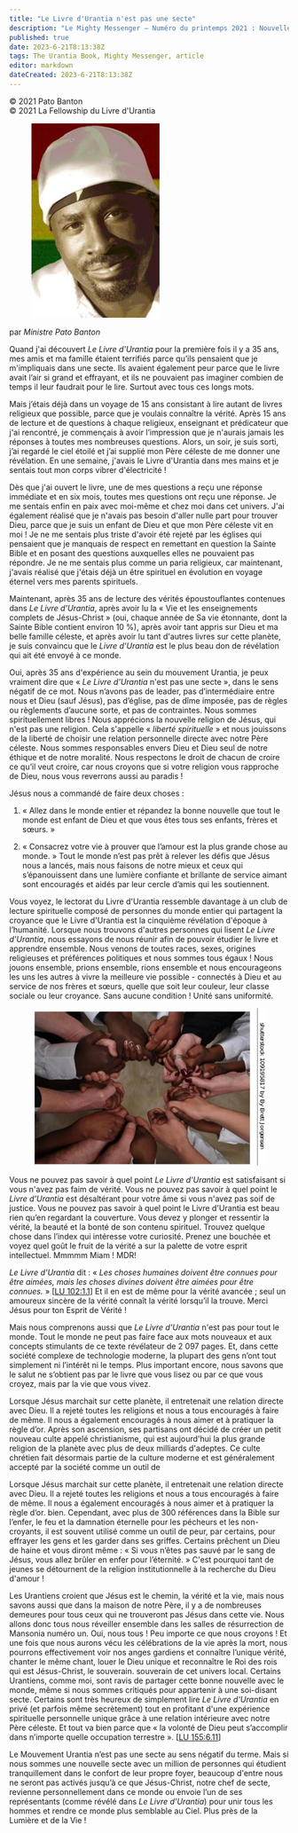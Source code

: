 ```yaml
---
title: "Le Livre d'Urantia n'est pas une secte"
description: "Le Mighty Messenger — Numéro du printemps 2021 : Nouvelles et opinions pour les lecteurs du Livre d'Urantia"
published: true
date: 2023-6-21T8:13:38Z
tags: The Urantia Book, Mighty Messenger, article
editor: markdown
dateCreated: 2023-6-21T8:13:38Z
---
```


<p class="v-card v-sheet theme--light grey lighten-3 px-2">© 2021 Pato Banton<br>© 2021 La Fellowship du Livre d'Urantia</p>


<figure id="Figure_1" class="image urantiapedia  image-style-align-left">
<img src="/image/article/The_Mighty_Messenger/2021_Spring/023.jpg">
</figure>

par _Ministre Pato Banton_

Quand j'ai découvert _Le Livre d'Urantia_ pour la première fois il y a 35 ans, mes amis et ma famille étaient terrifiés parce qu’ils pensaient que je m'impliquais dans une secte. Ils avaient également peur parce que le livre avait l’air si grand et effrayant, et ils ne pouvaient pas imaginer combien de temps il leur faudrait pour le lire. Surtout avec tous ces longs mots.

Mais j’étais déjà dans un voyage de 15 ans consistant à lire autant de livres religieux que possible, parce que je voulais connaître la vérité. Après 15 ans de lecture et de questions à chaque religieux, enseignant et prédicateur que j'ai rencontré, je commençais à avoir l’impression que je n'aurais jamais les réponses à toutes mes nombreuses questions. Alors, un soir, je suis sorti, j’ai regardé le ciel étoilé et j’ai supplié mon Père céleste de me donner une révélation. En une semaine, j'avais le Livre d'Urantia dans mes mains et je sentais tout mon corps vibrer d'électricité !

Dès que j'ai ouvert le livre, une de mes questions a reçu une réponse immédiate et en six mois, toutes mes questions ont reçu une réponse. Je me sentais enfin en paix avec moi-même et chez moi dans cet univers. J'ai également réalisé que je n'avais pas besoin d'aller nulle part pour trouver Dieu, parce que je suis un enfant de Dieu et que mon Père céleste vit en moi ! Je ne me sentais plus triste d'avoir été rejeté par les églises qui pensaient que je manquais de respect en remettant en question la Sainte Bible et en posant des questions auxquelles elles ne pouvaient pas répondre. Je ne me sentais plus comme un paria religieux, car maintenant, j'avais réalisé que j'étais déjà un être spirituel en évolution en voyage éternel vers mes parents spirituels.

Maintenant, après 35 ans de lecture des vérités époustouflantes contenues dans _Le Livre d'Urantia_, après avoir lu la « Vie et les enseignements complets de Jésus-Christ » (oui, chaque année de Sa vie étonnante, dont la Sainte Bible contient environ 10 %), après avoir tant appris sur Dieu et ma belle famille céleste, et après avoir lu tant d'autres livres sur cette planète, je suis convaincu que le _Livre d'Urantia_ est le plus beau don de révélation qui ait été envoyé à ce monde.

Oui, après 35 ans d'expérience au sein du mouvement Urantia, je peux vraiment dire que « _Le Livre d'Urantia_ n'est pas une secte », dans le sens négatif de ce mot. Nous n’avons pas de leader, pas d’intermédiaire entre nous et Dieu (sauf Jésus), pas d’église, pas de dîme imposée, pas de règles ou règlements d’aucune sorte, et pas de contraintes. Nous sommes spirituellement libres ! Nous apprécions la nouvelle religion de Jésus, qui n'est pas une religion. Cela s'appelle « _liberté spirituelle_ » et nous jouissons de la liberté de choisir une relation personnelle directe avec notre Père céleste. Nous sommes responsables envers Dieu et Dieu seul de notre éthique et de notre moralité. Nous respectons le droit de chacun de croire ce qu’il veut croire, car nous croyons que si votre religion vous rapproche de Dieu, nous vous reverrons aussi au paradis !

Jésus nous a commandé de faire deux choses :

1. « Allez dans le monde entier et répandez la bonne nouvelle que tout le monde est enfant de Dieu et que vous êtes tous ses enfants, frères et sœurs. »

2. « Consacrez votre vie à prouver que l’amour est la plus grande chose au monde. » Tout le monde n’est pas prêt à relever les défis que Jésus nous a lancés, mais nous faisons de notre mieux et ceux qui s’épanouissent dans une lumière confiante et brillante de service aimant sont encouragés et aidés par leur cercle d’amis qui les soutiennent.

Vous voyez, le lectorat du Livre d'Urantia ressemble davantage à un club de lecture spirituelle composé de personnes du monde entier qui partagent la croyance que le Livre d'Urantia est la cinquième révélation d'époque à l’humanité. Lorsque nous trouvons d'autres personnes qui lisent _Le Livre d'Urantia_, nous essayons de nous réunir afin de pouvoir étudier le livre et apprendre ensemble. Nous venons de toutes races, sexes, origines religieuses et préférences politiques et nous sommes tous égaux ! Nous jouons ensemble, prions ensemble, rions ensemble et nous encourageons les uns les autres à vivre la meilleure vie possible - connectés à Dieu et au service de nos frères et sœurs, quelle que soit leur couleur, leur classe sociale ou leur croyance. Sans aucune condition ! Unité sans uniformité.

<figure id="Figure_2" class="image urantiapedia image-style-align-right">
<img src="/image/article/The_Mighty_Messenger/2021_Spring/024.jpg">
</figure>

Vous ne pouvez pas savoir à quel point _Le Livre d'Urantia_ est satisfaisant si vous n'avez pas faim de vérité. Vous ne pouvez pas savoir à quel point le _Livre d'Urantia_ est désaltérant pour votre âme si vous n'avez pas soif de justice. Vous ne pouvez pas savoir à quel point le Livre d'Urantia est beau rien qu’en regardant la couverture. Vous devez y plonger et ressentir la vérité, la beauté et la bonté de son contenu spirituel. Trouvez quelque chose dans l’index qui intéresse votre curiosité. Prenez une bouchée et voyez quel goût le fruit de la vérité a sur la palette de votre esprit intellectuel. Mmmmm Miam ! MDR!

_Le Livre d'Urantia_ dit : « _Les choses humaines doivent être connues pour être aimées, mais les choses divines doivent être aimées pour être connues._ » [[LU 102:1.1](/fr/The_Urantia_Book/102#p1_1)] Et il en est de même pour la vérité avancée ; seul un amoureux sincère de la vérité connaît la vérité lorsqu’il la trouve. Merci Jésus pour ton Esprit de Vérité !

Mais nous comprenons aussi que _Le Livre d'Urantia_ n'est pas pour tout le monde. Tout le monde ne peut pas faire face aux mots nouveaux et aux concepts stimulants de ce texte révélateur de 2 097 pages. Et, dans cette société complexe de technologie moderne, la plupart des gens n’ont tout simplement ni l’intérêt ni le temps. Plus important encore, nous savons que le salut ne s’obtient pas par le livre que vous lisez ou par ce que vous croyez, mais par la vie que vous vivez.

Lorsque Jésus marchait sur cette planète, il entretenait une relation directe avec Dieu. Il a rejeté toutes les religions et nous a tous encouragés à faire de même. Il nous a également encouragés à nous aimer et à pratiquer la règle d’or. Après son ascension, ses partisans ont décidé de créer un petit nouveau culte appelé christianisme, qui est aujourd'hui la plus grande religion de la planète avec plus de deux milliards d'adeptes. Ce culte chrétien fait désormais partie de la culture moderne et est généralement accepté par la société comme un outil de

Lorsque Jésus marchait sur cette planète, il entretenait une relation directe avec Dieu. Il a rejeté toutes les religions et nous a tous encouragés à faire de même. Il nous a également encouragés à nous aimer et à pratiquer la règle d’or. bien. Cependant, avec plus de 300 références dans la Bible sur l’enfer, le feu et la damnation éternelle pour les pécheurs et les non-croyants, il est souvent utilisé comme un outil de peur, par certains, pour effrayer les gens et les garder dans ses griffes. Certains prêchent un Dieu de haine et vous diront même : « Si vous n’êtes pas sauvé par le sang de Jésus, vous allez brûler en enfer pour l’éternité. » C'est pourquoi tant de jeunes se détournent de la religion institutionnelle à la recherche du Dieu d'amour !

Les Urantiens croient que Jésus est le chemin, la vérité et la vie, mais nous savons aussi que dans la maison de notre Père, il y a de nombreuses demeures pour tous ceux qui ne trouveront pas Jésus dans cette vie. Nous allons donc tous nous réveiller ensemble dans les salles de résurrection de Mansonia numéro un. Oui, nous tous ! Peu importe ce que nous croyons ! Et une fois que nous aurons vécu les célébrations de la vie après la mort, nous pourrons effectivement voir nos anges gardiens et connaître l’unique vérité, chanter le même chant, louer le Dieu unique et reconnaître le Roi des rois qui est Jésus-Christ, le souverain. souverain de cet univers local. Certains Urantiens, comme moi, sont ravis de partager cette bonne nouvelle avec le monde, même si nous sommes critiqués pour appartenir à une soi-disant secte. Certains sont très heureux de simplement lire _Le Livre d'Urantia_ en privé (et parfois même secrètement) tout en profitant d'une expérience spirituelle personnelle unique grâce à une relation intérieure avec notre Père céleste. Et tout va bien parce que « la volonté de Dieu peut s’accomplir dans n’importe quelle occupation terrestre ». [[LU 155:6.11](/fr/The_Urantia_Book/155#p6_11)]

Le Mouvement Urantia n’est pas une secte au sens négatif du terme. Mais si nous sommes une nouvelle secte avec un million de personnes qui étudient tranquillement dans le confort de leur propre foyer, beaucoup d'entre nous ne seront pas activés jusqu’à ce que Jésus-Christ, notre chef de secte, revienne personnellement dans ce monde ou envoie l’un de ses représentants (comme révélé dans _Le Livre d'Urantia_) pour unir tous les hommes et rendre ce monde plus semblable au Ciel. Plus près de la Lumière et de la Vie !

